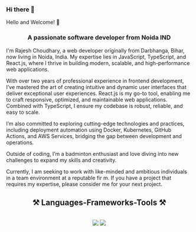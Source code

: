 ### Hi there 👋

<div align="center">
    
</div>

Hello and Welcome! 👋
<h3 align="center">A passionate software developer from Noida IND</h3>

I'm Rajesh Choudhary, a web developer originally from Darbhanga, Bihar, now living in Noida, India. My expertise lies in JavaScript, TypeScript, and React.js, where I thrive in building modern, scalable, and high-performance web applications.

With over two years of professional experience in frontend development, I’ve mastered the art of creating intuitive and dynamic user interfaces that deliver exceptional user experiences. React.js is my go-to tool, enabling me to craft responsive, optimized, and maintainable web applications. Combined with TypeScript, I ensure my codebase is robust, reliable, and easy to scale.

I’m also committed to exploring cutting-edge technologies and practices, including deployment automation using Docker, Kubernetes, GitHub Actions, and AWS Services, bridging the gap between development and operations.

Outside of coding, I’m a badminton enthusiast and love diving into new challenges to expand my skills and creativity.

Currently, I am seeking to work with like-minded and ambitious individuals in a team environment at a reputable fir
m. If you have a project that requires my expertise, please consider me for your next project.

<h2 align="center">⚒️ Languages-Frameworks-Tools ⚒️</h2>
<br/>
<div align="center">
    <img src="https://skillicons.dev/icons?i=react,bootstrap,html,css,vscode,github,tailwind,git" />
    <img src="https://skillicons.dev/icons?i=nodejs,javascript,typescript,express,firebase,mongodb,nextjs,mysql,mongodb" /><br>
</div>
